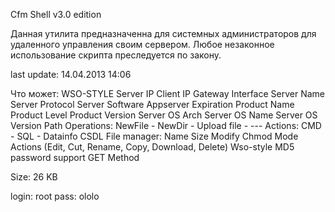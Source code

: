 Cfm Shell v3.0 edition

Данная утилита предназначенна для системных администраторов для удаленного управления своим сервером. Любое незаконное использование скрипта преследуется по закону.

 last update: 14.04.2013 14:06

 Что может:
WSO-STYLE
Server IP
Client IP
Gateway Interface
Server Name
Server Protocol
Server Software
Appserver
Expiration
Product Name
Product Level
Product Version
Server OS Arch
Server OS Name
Server OS Version
Path
Operations: NewFile - NewDir - Upload file - ---
Actions: CMD - SQL - Datainfo CSDL
File manager:
Name Size Modify Chmod Mode Actions (Edit, Cut, Rename, Copy, Download, Delete)
Wso-style
MD5 password support
GET Method

 Size: 26 KB

 login: root
 pass: ololo
